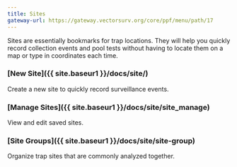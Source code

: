 ```yaml
---
title: Sites
gateway-url: https://gateway.vectorsurv.org/core/ppf/menu/path/17
---
```


Sites are essentially bookmarks for trap locations. They will help you quickly record collection events and pool tests without having to locate them on a map or type in coordinates each time.

### [New Site]({{ site.baseur1 }}/docs/site/)

Create a new site to quickly record surveillance events.

### [Manage Sites]({{ site.baseur1 }}/docs/site/site_manage)

View and edit saved sites.

### [Site Groups]({{ site.baseur1 }}/docs/site/site-group)

Organize trap sites that are commonly analyzed together.
